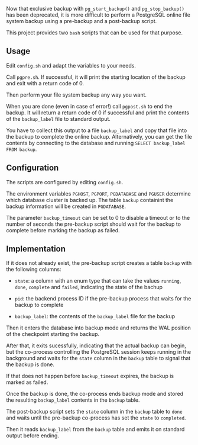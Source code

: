 Now that exclusive backup with `pg_start_backup()` and `pg_stop_backup()`
has been deprecated, it is more difficult to perform a PostgreSQL online
file system backup using a pre-backup and a post-backup script.

This project provides two `bash` scripts that can be used for that purpose.

## Usage ##

Edit `config.sh` and adapt the variables to your needs.

Call `pgpre.sh`.  If successful, it will print the starting location of
the backup and exit with a return code of 0.

Then perform your file system backup any way you want.

When you are done (even in case of error!) call `pgpost.sh` to end the
backup.  It will return a return code of 0 if successful and print
the contents of the `backup_label` file to standard output.

You have to collect this output to a file `backup_label` and copy that
file into the backup to complete the online backup.
Alternatively, you can get the file contents by connecting to the database
and running `SELECT backup_label FROM backup`.

## Configuration ##

The scripts are configured by editing `config.sh`.

The environment variables `PGHOST`, `PGPORT`, `PGDATABASE` and `PGUSER`
determine which database cluster is backed up.  The table `backup`
containint the backup information will be created in `PGDATABASE`.

The parameter `backup_timeout` can be set to 0 to disable a timeout
or to the number of seconds the pre-backup script should wait for
the backup to complete before marking the backup as failed.

## Implementation ##

If it does not already exist, the pre-backup script creates a table
`backup` with the following columns:

- `state`: a column with an enum type that can take the values `running`,
  `done`, `complete` and `failed`, indicating the state of the bachup

- `pid`: the backend process ID if the pre-backup process that waits for
  the backup to complete

- `backup_label`: the contents of the `backup_label` file for the backup

Then it enters the database into backup mode and returns the WAL position
of the checkpoint starting the backup.

After that, it exits sucessfully, indicating that the actual backup can
begin, but the co-process controlling the PostgreSQL session keeps
running in the background and waits for the `state` column in the `backup`
table to signal that the backup is done.

If that does not happen before `backup_timeout` expires, the backup is
marked as failed.

Once the backup is done, the co-process ends backup mode and stored the
resulting `backup_label` contents in the `backup` table.

The post-backup script sets the `state` column in the `backup` table to
`done` and waits until the pre-backup co-process has set the `state`
to `completed`.

Then it reads `backup_label` from the `backup` table and emits it on
standard output before ending.
